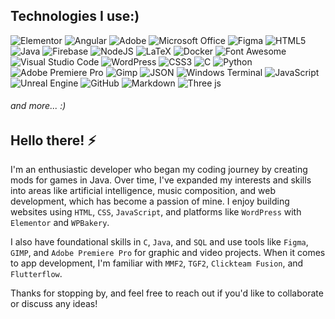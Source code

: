 ## Technologies I use:)
![Elementor](https://img.shields.io/badge/Elementor-92003B?style=for-the-badge&logo=elementor&logoColor=white) ![Angular](https://img.shields.io/badge/Angular-DD0031?style=for-the-badge&logo=angular&logoColor=white) ![Adobe](https://img.shields.io/badge/adobe-%23FF0000.svg?style=for-the-badge&logo=adobe&logoColor=white) ![Microsoft Office](https://img.shields.io/badge/Microsoft_Office-D83B01?style=for-the-badge&logo=microsoft-office&logoColor=white) ![Figma](https://img.shields.io/badge/figma-%23F24E1E.svg?style=for-the-badge&logo=figma&logoColor=white) ![HTML5](https://img.shields.io/badge/html5-%23E34F26.svg?style=for-the-badge&logo=html5&logoColor=white) ![Java](https://img.shields.io/badge/java-%23ED8B00.svg?style=for-the-badge&logo=openjdk&logoColor=white) ![Firebase](https://img.shields.io/badge/firebase-ffca28?style=for-the-badge&logo=firebase&logoColor=black) ![NodeJS](https://img.shields.io/badge/node.js-6DA55F?style=for-the-badge&logo=node.js&logoColor=white) ![LaTeX](https://img.shields.io/badge/latex-%23008080.svg?style=for-the-badge&logo=latex&logoColor=white) ![Docker](https://img.shields.io/badge/Docker-2CA5E0?style=for-the-badge&logo=docker&logoColor=white) ![Font Awesome](https://img.shields.io/badge/Font_Awesome-339AF0?style=for-the-badge&logo=fontawesome&logoColor=white) ![Visual Studio Code](https://img.shields.io/badge/Visual_Studio_Code-0078D4?style=for-the-badge&logo=visual%20studio%20code&logoColor=white) ![WordPress](https://img.shields.io/badge/WordPress-%23117AC9.svg?style=for-the-badge&logo=WordPress&logoColor=white) ![CSS3](https://img.shields.io/badge/css3-%231572B6.svg?style=for-the-badge&logo=css3&logoColor=white) ![C](https://img.shields.io/badge/c-%2300599C.svg?style=for-the-badge&logo=c&logoColor=white) ![Python](https://img.shields.io/badge/python-3670A0?style=for-the-badge&logo=python&logoColor=ffdd54) ![Adobe Premiere Pro](https://img.shields.io/badge/Adobe%20Premiere%20Pro-9999FF.svg?style=for-the-badge&logo=Adobe%20Premiere%20Pro&logoColor=white) ![Gimp](https://img.shields.io/badge/Gimp-657D8B?style=for-the-badge&logo=gimp&logoColor=FFFFFF) ![JSON](https://img.shields.io/badge/json-5E5C5C?style=for-the-badge&logo=json&logoColor=white) ![Windows Terminal](https://img.shields.io/badge/Windows%20Terminal-%234D4D4D.svg?style=for-the-badge&logo=windows-terminal&logoColor=white) ![JavaScript](https://img.shields.io/badge/javascript-%23323330.svg?style=for-the-badge&logo=javascript&logoColor=%23F7DF1E) ![Unreal Engine](https://img.shields.io/badge/unrealengine-%23313131.svg?style=for-the-badge&logo=unrealengine&logoColor=white) ![GitHub](https://img.shields.io/badge/github-%23121011.svg?style=for-the-badge&logo=github&logoColor=white) ![Markdown](https://img.shields.io/badge/markdown-%23000000.svg?style=for-the-badge&logo=markdown&logoColor=white) ![Three js](https://img.shields.io/badge/threejs-black?style=for-the-badge&logo=three.js&logoColor=white) 

<!-- Proudly created with GPRM ( https://gprm.itsvg.in ) -->
###### and more... :)
## Hello there! ⚡

I'm an enthusiastic developer who began my coding journey by creating mods for games in Java. Over time, I've expanded my interests and skills into areas like artificial intelligence, music composition, and web development, which has become a passion of mine. I enjoy building websites using `HTML`, `CSS`, `JavaScript`, and platforms like `WordPress` with `Elementor` and `WPBakery`.

I also have foundational skills in `C`, `Java`, and `SQL` and use tools like `Figma`, `GIMP`, and `Adobe Premiere Pro` for graphic and video projects. When it comes to app development, I'm familiar with `MMF2`, `TGF2`, `Clickteam Fusion`, and `Flutterflow`.

Thanks for stopping by, and feel free to reach out if you'd like to collaborate or discuss any ideas!

